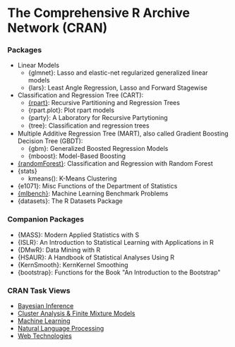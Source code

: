 The Comprehensive R Archive Network (CRAN)
==========================================

### Packages

- Linear Models
  - \{glmnet\}: Lasso and elastic-net regularized generalized linear models
  - \{lars\}: Least Angle Regression, Lasso and Forward Stagewise
- Classification and Regression Tree (CART):
  - [\{rpart\}](rpart/): Recursive Partitioning and Regression Trees
  - \{rpart.plot}: Plot rpart models
  - \{party\}: A Laboratory for Recursive Partytioning
  - \{tree\}: Classiﬁcation and regression trees
- Multiple Additive Regression Tree (MART), also called Gradient Boosting Decision Tree (GBDT):
  - \{gbm\}: Generalized Boosted Regression Models
  - \{mboost\}: Model-Based Boosting
- [\{randomForest\}](randomForest/): Classification and Regression with Random Forest
- \{stats\}
  - kmeans(): K-Means Clustering
- \{e1071\}: Misc Functions of the Department of Statistics
- [\{mlbench\}](mlbench/): Machine Learning Benchmark Problems
- \{datasets\}: The R Datasets Package

### Companion Packages

- \{MASS\}: Modern Applied Statistics with S
- \{ISLR\}: An Introduction to Statistical Learning with Applications in R
- \{DMwR\}: Data Mining with R
- \{HSAUR\}: A Handbook of Statistical Analyses Using R
- \{KernSmooth\}: KernKernel Smoothing
- \{bootstrap\}: Functions for the Book "An Introduction to the Bootstrap"

### CRAN Task Views

- [Bayesian Inference](http://cran.r-project.org/web/views/Bayesian.html)
- [Cluster Analysis & Finite Mixture Models](http://cran.r-project.org/web/views/Cluster.html)
- [Machine Learning](http://cran.r-project.org/web/views/MachineLearning.html)
- [Natural Language Processing](http://cran.r-project.org/web/views/NaturalLanguageProcessing.html)
- [Web Technologies](http://cran.r-project.org/web/views/WebTechnologies.html)


